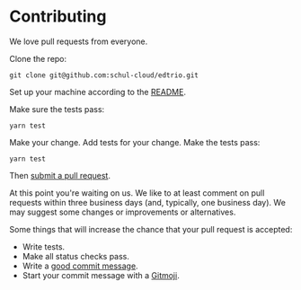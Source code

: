 # Contributing

We love pull requests from everyone.

Clone the repo:
```shell
git clone git@github.com:schul-cloud/edtrio.git
```

Set up your machine according to the [README](https://github.com/schul-cloud/edtrio/blob/master/README.md#setup).

Make sure the tests pass:
```shell
yarn test
```

Make your change. Add tests for your change. Make the tests pass:
```shell
yarn test
```

Then [submit a pull request](https://github.com/schul-cloud/edtrio/compare/).

At this point you're waiting on us. We like to at least comment on pull requests
within three business days (and, typically, one business day). We may suggest
some changes or improvements or alternatives.

Some things that will increase the chance that your pull request is accepted:

* Write tests.
* Make all status checks pass.
* Write a [good commit message](https://chris.beams.io/posts/git-commit/).
* Start your commit message with a [Gitmoji](https://gitmoji.carloscuesta.me/).
